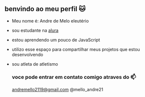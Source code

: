 ## benvindo ao meu perfil 🐱
 - Meu nome é: Andre de Melo eleutério  

- sou estudante na [alura](https://www.alura.com.br/)
- estou aprendendo um pouco de JavaScript
- utilizo esse espaço para compartilhar meus projetos que estou desenvolvendo
- sou atleta de atletismo

  ### voce pode entrar em contato comigo atraves do 📫
  andremello2119@gmail.com
@mello_andre21
